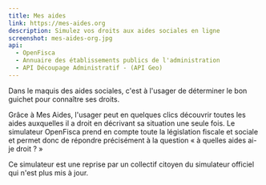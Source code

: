 ```yaml
---
title: Mes aides
link: https://mes-aides.org
description: Simulez vos droits aux aides sociales en ligne
screenshot: mes-aides-org.jpg
api:
  - OpenFisca
  - Annuaire des établissements publics de l'administration
  - API Découpage Administratif - (API Geo)
---
```


Dans le maquis des aides sociales, c'est à l'usager de déterminer le bon guichet pour connaître ses droits.

Grâce à Mes Aides, l'usager peut en quelques clics découvrir toutes les aides auxquelles il a droit en décrivant sa situation une seule fois. Le simulateur OpenFisca prend en compte toute la législation fiscale et sociale et permet donc de répondre précisément à la question &laquo;&nbsp;à quelles aides ai-je droit ?&nbsp;&raquo;

Ce simulateur est une reprise par un collectif citoyen du simulateur officiel qui n'est plus mis à jour.
